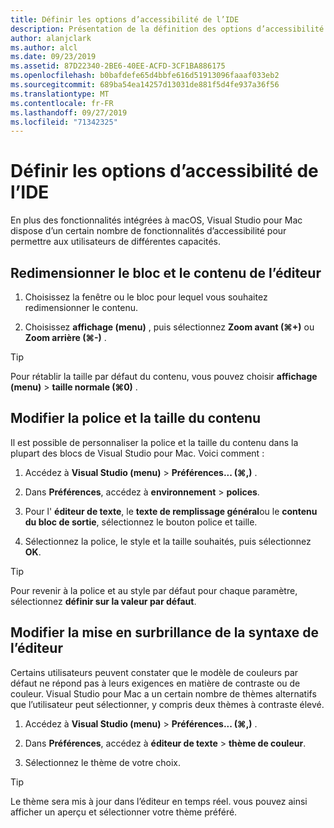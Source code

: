 ```yaml
---
title: Définir les options d’accessibilité de l’IDE
description: Présentation de la définition des options d’accessibilité dans Visual Studio pour Mac
author: alanjclark
ms.author: alcl
ms.date: 09/23/2019
ms.assetid: 87D22340-2BE6-40EE-ACFD-3CF1BA886175
ms.openlocfilehash: b0bafdefe65d4bbfe616d51913096faaaf033eb2
ms.sourcegitcommit: 689ba54ea14257d13031de881f5d4fe937a36f56
ms.translationtype: MT
ms.contentlocale: fr-FR
ms.lasthandoff: 09/27/2019
ms.locfileid: "71342325"
---
```

# <a name="set-ide-accessibility-options"></a>Définir les options d’accessibilité de l’IDE

En plus des fonctionnalités intégrées à macOS, Visual Studio pour Mac dispose d’un certain nombre de fonctionnalités d’accessibilité pour permettre aux utilisateurs de différentes capacités.

## <a name="resize-pad-and-editor-content"></a>Redimensionner le bloc et le contenu de l’éditeur

1. Choisissez la fenêtre ou le bloc pour lequel vous souhaitez redimensionner le contenu.

1. Choisissez **affichage (menu)** , puis sélectionnez **Zoom avant (&#8984;+)** ou **Zoom arrière (&#8984;-)** .

> [!TIP]
> Pour rétablir la taille par défaut du contenu, vous pouvez choisir **affichage (menu)**  > **taille normale (&#8984;0)** .

## <a name="change-the-content-font-and-size"></a>Modifier la police et la taille du contenu

Il est possible de personnaliser la police et la taille du contenu dans la plupart des blocs de Visual Studio pour Mac. Voici comment :

1. Accédez à **Visual Studio (menu)**  > **Préférences... (&#8984;,)** .

1. Dans **Préférences**, accédez à **environnement** > **polices**.

1. Pour l' **éditeur de texte**, le **texte de remplissage général**ou le **contenu du bloc de sortie**, sélectionnez le bouton police et taille.

1. Sélectionnez la police, le style et la taille souhaités, puis sélectionnez **OK**.

> [!TIP]
> Pour revenir à la police et au style par défaut pour chaque paramètre, sélectionnez **définir sur la valeur par défaut**.

## <a name="change-the-editor-syntax-highlighting"></a>Modifier la mise en surbrillance de la syntaxe de l’éditeur

Certains utilisateurs peuvent constater que le modèle de couleurs par défaut ne répond pas à leurs exigences en matière de contraste ou de couleur. Visual Studio pour Mac a un certain nombre de thèmes alternatifs que l’utilisateur peut sélectionner, y compris deux thèmes à contraste élevé.

1. Accédez à **Visual Studio (menu)**  > **Préférences... (&#8984;,)** .

1. Dans **Préférences**, accédez à **éditeur de texte** > **thème de couleur**.

1. Sélectionnez le thème de votre choix.

> [!TIP]
> Le thème sera mis à jour dans l’éditeur en temps réel. vous pouvez ainsi afficher un aperçu et sélectionner votre thème préféré.